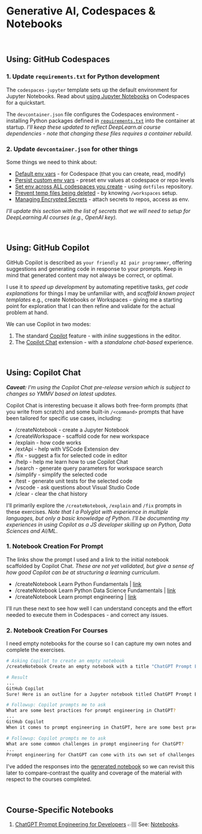 # Generative AI, Codespaces & Notebooks

<br/>

## Using: GitHub Codespaces

### 1. Update `requirements.txt` for Python development

The `codespaces-jupyter` template sets up the default environment for  Jupyter Notebooks. Read about [using Jupyter Notebooks](https://docs.github.com/en/codespaces/developing-in-codespaces/getting-started-with-github-codespaces-for-machine-learning) on Codespaces for a quickstart.

The `devcontainer.json` file configures the Codespaces environment - installing Python packages defined in [`requirements.txt`](./../requirements.txt) into the container at startup. _I'll keep these updated to reflect DeepLearn.ai course dependencies - note that changing these files requires a container rebuild_.

### 2. Update `devcontainer.json` for other things

Some things we need to think about:
 - [Default env vars](https://docs.github.com/en/enterprise-cloud@latest/codespaces/developing-in-codespaces/default-environment-variables-for-your-codespace) - for Codespace (that you can create, read, modify)
 - [Persist custom env vars](https://docs.github.com/en/enterprise-cloud@latest/codespaces/developing-in-codespaces/persisting-environment-variables-and-temporary-files) - preset env values at codespace or repo levels
 - [Set env across ALL codespaces you create](https://docs.github.com/en/enterprise-cloud@latest/codespaces/developing-in-codespaces/persisting-environment-variables-and-temporary-files#for-all-codespaces-that-you-create) - using `dotfiles` repository.
 - [Prevent temp files being deleted](https://docs.github.com/en/enterprise-cloud@latest/codespaces/developing-in-codespaces/persisting-environment-variables-and-temporary-files#preventing-temporary-files-from-being-automatically-deleted) - by knowing `/workspaces` setup.
 - [Managing Encrypted Secrets](https://docs.github.com/en/enterprise-cloud@latest/codespaces/managing-your-codespaces/managing-encrypted-secrets-for-your-codespaces ) - attach secrets to repos, access as env.

_I'll update this section with the list of secrets that we will need to setup for DeepLearning.AI courses (e.g., OpenAI key)._

<br/>

## Using: GitHub Copilot

GitHub Copilot is described as `your friendly AI pair programmer`, offering suggestions and generating code in response to your prompts. Keep in mind that generated content may not always be correct, or optimal. 

I use it to _speed up development_ by automating repetitive tasks, _get code explanations_ for things I may be unfamiliar with, and _scaffold known project templates_ e.g., create Notebooks or Workspaces - giving me a starting point for exploration that I can then refine and validate for the actual problem at hand.

We can use Copilot in two modes:
1. The standard [Copilot](https://docs.github.com/en/copilot/getting-started-with-github-copilot) feature - with _inline_ suggestions in the editor.
1.  The [Copilot Chat](https://docs.github.com/en/copilot/github-copilot-chat/using-github-copilot-chat) extension - with a _standalone chat-based_ experience.

<br/>

## Using: Copilot Chat 

_**Caveat:** I'm using the Copilot Chat pre-release version which is subject to changes so YMMV based on latest updates._ 
 
Copilot Chat is interesting becuase it allows both free-form prompts (that you write from scratch) and some built-in `/<command>` prompts that have been tailored for specific use cases, including:

 - /createNotebook - create a Jupyter Notebook
 - /createWorkspace - scaffold code for new workspace
 - /explain - how code works
 - /extApi - help with VSCode Extension dev
 - /fix - suggest a fix for selected code in editor
 - /help - help me learn how to use Copilot Chat
 - /search - generate query parameters for workspace search
 - /simplify - simplify the selected code
 - /test - generate unit tests for the selected code
 - /vscode - ask questions about Visual Studio Code
 - /clear - clear the chat history

I'll primarily explore the `/createNotebook`, `/explain` and `/fix` prompts in these exercises. _Note that I a Polyglot with experience in multiple languages, but only a basic knowledge of Python. I'll be documenting my experiences in using Copilot as a JS developer skilling up on Python, Data Sciences and AI/ML_.

### 1. Notebook Creation For Prompt

The links show the prompt I used and a link to the initial notebook scaffolded by Copilot Chat. _These are not yet validated, but give a sense of how good Copilot can be at structuring a learning curriculum_.
 - /createNotebook Learn Python Fundamentals | [link](./00-learn-python-fundamentals.ipynb)
 - /createNotebook Learn Python Data Science Fundamentals | [link](./00-learn-python-datascience.ipynb)
 - /createNotebook Learn prompt engineering | [link](./01-learn-prompt-engineering.ipynb)

I'll run these next to see how well I can understand concepts and the effort needed to execute them in Codespaces - and correct any issues.

### 2. Notebook Creation For Courses

I need empty notebooks for the course so I can capture my own notes and complete the exercises. 

```bash
# Asking Copilot to create an empty notebook
/createNotebook Create an empty notebook with a title "ChatGPT Prompt Engineering For Developers"

# Result
...
GitHub Copilot
Sure! Here is an outline for a Jupyter notebook titled ChatGPT Prompt Engineering For Developers

# Followup: Copilot prompts me to ask 
What are some best practices for prompt engineering in ChatGPT? 
... 
GitHub Copilot
When it comes to prompt engineering in ChatGPT, here are some best practices to consider:

# Followup: Copilot prompts me to ask 
What are some common challenges in prompt engineering for ChatGPT?
...
Prompt engineering for ChatGPT can come with its own set of challenges. Here are some common challenges you may encounter:
```

I've added the responses into the [generated notebook](./01-chatgpt-prompt-engineering.ipynb) so we can revisit this later to compare-contrast the quality and coverage of the material with respect to the courses completed.

<br/>

## Course-Specific Notebooks

1. [ChatGPT Prompt Engineering for Developers](https://learn.deeplearning.ai/chatgpt-prompt-eng/lesson/1/introduction?_gl=1*m8i5g9*_ga*MTY2ODkwODkwOS4xNjgzMzk3NDY0*_ga_PZF1GBS1R1*MTY5MzU5MzcxNC45LjAuMTY5MzU5MzcxNC42MC4wLjA.) 👉🏽 See: [Notebooks](./chatgpt-prompt-engineering/).